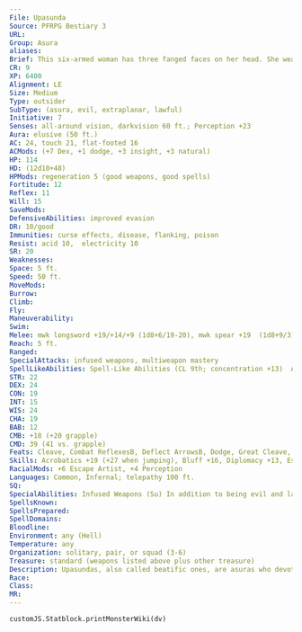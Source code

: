 ```yaml
---
File: Upasunda
Source: PFRPG Bestiary 3
URL: 
Group: Asura
aliases: 
Brief: This six-armed woman has three fanged faces on her head. She wears colorful robes, and her hands wield several exotic weapons.
CR: 9
XP: 6400
Alignment: LE
Size: Medium
Type: outsider
SubType: (asura, evil, extraplanar, lawful)
Initiative: 7
Senses: all-around vision, darkvision 60 ft.; Perception +23
Aura: elusive (50 ft.)
AC: 24, touch 21, flat-footed 16
ACMods: (+7 Dex, +1 dodge, +3 insight, +3 natural)
HP: 114
HD: (12d10+48)
HPMods: regeneration 5 (good weapons, good spells)
Fortitude: 12
Reflex: 11
Will: 15
SaveMods: 
DefensiveAbilities: improved evasion
DR: 10/good
Immunities: curse effects, disease, flanking, poison
Resist: acid 10,  electricity 10
SR: 20
Weaknesses: 
Space: 5 ft.
Speed: 50 ft.
MoveMods: 
Burrow: 
Climb: 
Fly: 
Maneuverability: 
Swim: 
Melee: mwk longsword +19/+14/+9 (1d8+6/19-20), mwk spear +19  (1d8+9/3), mwk kukri +19 (1d4+6/18-20), 2 slams +13 (1d4+3) or  6 slams +18 (1d4+6)
Reach: 5 ft.
Ranged: 
SpecialAttacks: infused weapons, multiweapon mastery
SpellLikeAbilities: Spell-Like Abilities (CL 9th; concentration +13)  At will-disguise self, greater teleport (self plus 50 lbs. of objects only), feather fall, see invisibility, spider climb  3/day-deeper darkness, levitate, rainbow pattern (DC 18)  1/day-haste, hold monster (DC 19), summon (level 4,  2 adhukaits 45% or 1 upasunda 20%)
STR: 22
DEX: 24
CON: 19
INT: 15
WIS: 24
CHA: 19
BAB: 12
CMB: +18 (+20 grapple)
CMD: 39 (41 vs. grapple)
Feats: Cleave, Combat ReflexesB, Deflect ArrowsB, Dodge, Great Cleave, Improved GrappleB, Mobility, Power Attack, Spring Attack
Skills: Acrobatics +19 (+27 when jumping), Bluff +16, Diplomacy +13, Escape Artist +25, Intimidate +16, Knowledge (arcana) +8, Knowledge (planes) +14, Perception +23, Perform (dance) +16, Sense Motive +19, Stealth +19
RacialMods: +6 Escape Artist, +4 Perception
Languages: Common, Infernal; telepathy 100 ft.
SQ: 
SpecialAbilities: Infused Weapons (Su) In addition to being evil and lawful, weapons an upasunda wields are considered to be magic for the purposes of overcoming damage reduction.  Multiweapon Mastery (Ex) An upasunda takes no penalties when fighting with multiple weapons.
SpellsKnown: 
SpellsPrepared: 
SpellDomains: 
Bloodline: 
Environment: any (Hell)
Temperature: any
Organization: solitary, pair, or squad (3-6)
Treasure: standard (weapons listed above plus other treasure)
Description: Upasundas, also called beatific ones, are asuras who devote themselves to martial meditations and physical perfection. Upasundas seek monklike poise and skill, and through it, the ability to deal flawless destruction wherever they go. Their nickname suggests purity, and indeed, each beatific one is an expression of asura purity through devotion to the ideal of annihilation. It is believed that the first upasundas were created from the jealous followers of a man who achieved divinity through his own force of will. Those of his followers who felt abandoned when this new deity ascended to the Great Beyond sought other ways to achieve immortality, and fell pray to one of the asura ranas, who granted them their desire by transforming them into beatific ones.  Upasundas never surrender to foes in combat and rarely flee from battle. They hope to increase in skill and wisdom or to die in battle. On either path lies evolution toward a greater understanding of destruction in its countless forms.  An upasunda is 7 feet tall and weighs 240 pounds.
Race: 
Class: 
MR: 
---
```

```dataviewjs
customJS.Statblock.printMonsterWiki(dv)
```
